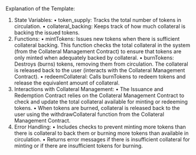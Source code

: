 Explanation of the Template:

1.	State Variables:
	    •	token_supply: Tracks the total number of tokens in circulation.
	    •	collateral_backing: Keeps track of how much collateral is backing the issued tokens.
2.	Functions:
	    •	mintTokens: Issues new tokens when there is sufficient collateral backing. This function checks the total collateral in the system (from the Collateral Management Contract) to ensure that tokens are only minted when adequately backed by collateral.
	    •	burnTokens: Destroys (burns) tokens, removing them from circulation. The collateral is released back to the user (interacts with the Collateral Management Contract).
	    •	redeemCollateral: Calls burnTokens to redeem tokens and release the equivalent amount of collateral.
3.	Interactions with Collateral Management:
	    •	The Issuance and Redemption Contract relies on the Collateral Management Contract to check and update the total collateral available for minting or redeeming tokens.
	    •	When tokens are burned, collateral is released back to the user using the withdrawCollateral function from the Collateral Management Contract.
4.	Error Handling:
	    •	Includes checks to prevent minting more tokens than there is collateral to back them or burning more tokens than available in circulation.
	    •	Returns error messages if there is insufficient collateral for minting or if there are insufficient tokens for burning.